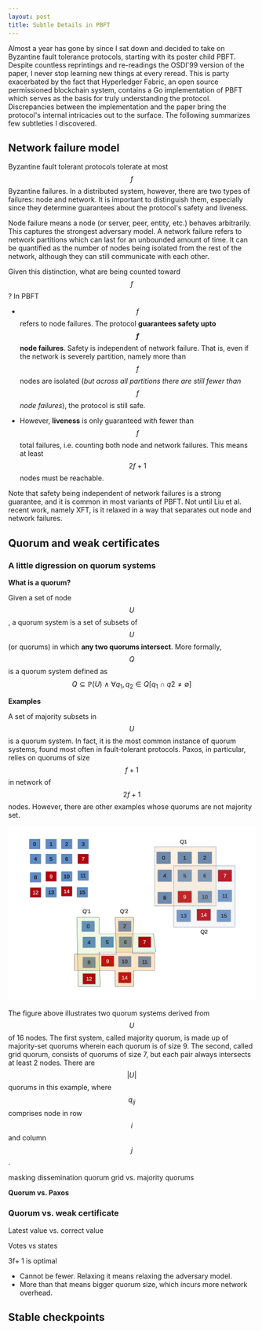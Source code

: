 ```yaml
---
layout: post
title: Subtle Details in PBFT
---
```

Almost a year has gone by since I sat down and decided to take on Byzantine fault tolerance protocols,
starting with its poster child PBFT. Despite countless reprintings and re-readings the OSDI'99 version of the
paper, I never stop learning new things at every reread. This is party exacerbated by the fact that
Hyperledger Fabric, an open source permissioned blockchain system, contains a Go implementation of PBFT which
serves as the basis for truly understanding the protocol. Discrepancies between the implementation and the
paper bring the protocol's internal intricacies out to the surface. The following summarizes few subtleties I
discovered. 

## Network failure model
Byzantine fault tolerant protocols tolerate at most $$f$$ Byzantine failures. In a distributed system,
however, there are two types of failures: node and network. It is important to distinguish them, especially
since they determine guarantees about the protocol's safety and liveness. 

Node failure means a node (or server, peer, entity, etc.) behaves arbitrarily. This captures the strongest
adversary model. A network failure refers to network partitions which can last for an unbounded amount of
time. It can be quantified as the number of nodes being isolated from the rest of the network, although they
can still communicate with each other. 

Given this distinction, what are being counted toward $$f$$? In PBFT
*  $$f$$ refers to node failures. The protocol **guarantees safety upto $$f$$ node failures**. Safety
is independent of network failure. That is, even if the network is severely partition, namely more than $$f$$
nodes are isolated (*but across all partitions there are still fewer than $$f$$ node failures*), the protocol
is still safe. 

* However, **liveness** is only guaranteed with fewer than $$f$$ total failures, i.e. counting both node and
network failures. This means at least $$2f+1$$ nodes must be reachable. 

Note that safety being independent of network failures is a strong guarantee, and it is common in most variants of
PBFT. Not until  Liu et al. recent work, namely XFT, is it relaxed in a way that separates out node and
network failures. 

## Quorum and weak certificates

### A little digression on quorum systems
**What is a quorum?**

Given a set of node $$U$$, a quorum system is a set of subsets of $$U$$ (or quorums) in which **any two quorums
intersect**. More formally, $$Q$$ is a quorum system defined as $$Q \subseteq \mathbb{P}(U) \ \wedge \ \forall q_1, q_2
\in Q [ q_1 \ \cap \ q2 \neq \emptyset ]$$ 


**Examples**

A set of majority subsets in $$U$$ is a quorum system. In fact, it is the most common instance of quorum systems,
found most often in fault-tolerant protocols. Paxos, in particular, relies on quorums of size $$f+1$$ in network of
$$2f+1$$ nodes. However, there are other examples whose quorums are not majority set. 

![quorums](../images/quorums.jpg)

The figure above illustrates two quorum systems derived from $$U$$ of 16 nodes. The first system, called majority
quorum, is made up of majority-set quorums wherein each quorum is of size 9. The second, called grid quorum, consists of
quorums of size 7, but each pair always intersects at least 2 nodes. There are $$|U|$$ quorums in this example, where
$$q_{ij}$$ comprises node in row $$i$$ and column $$j$$. 

masking
dissemination quorum
grid vs. majority quorums

**Quorum vs. Paxos**

### Quorum vs. weak certificate

Latest value vs. correct value

Votes vs states

3f+ 1 is optimal
- Cannot be fewer. Relaxing it means relaxing the adversary model. 
- More than that means bigger quorum size, which incurs more network overhead. 

## Stable checkpoints

